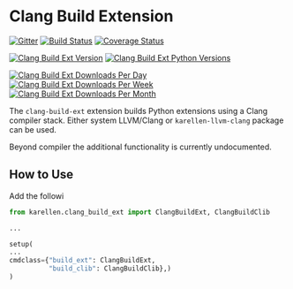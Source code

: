 # Clang Build Extension

[![Gitter](https://img.shields.io/gitter/room/karellen/Lobby?logo=gitter)](https://app.gitter.im/#/room/#karellen_Lobby:gitter.im)
[![Build Status](https://img.shields.io/github/actions/workflow/status/karellen/clang-build-ext/build.yml?branch=master)](https://github.com/karellen/clang-build-ext/actions/workflows/build.yml)
[![Coverage Status](https://img.shields.io/coveralls/github/karellen/clang-build-ext/master?logo=coveralls)](https://coveralls.io/r/karellen/clang-build-ext?branch=master)

[![Clang Build Ext Version](https://img.shields.io/pypi/v/clang-build-ext?logo=pypi)](https://pypi.org/project/clang-build-ext/)
[![Clang Build Ext Python Versions](https://img.shields.io/pypi/pyversions/clang-build-ext?logo=pypi)](https://pypi.org/project/clang-build-ext/)

[![Clang Build Ext Downloads Per Day](https://img.shields.io/pypi/dd/clang-build-ext?logo=pypi)](https://pypistats.org/packages/clang-build-ext)
[![Clang Build Ext Downloads Per Week](https://img.shields.io/pypi/dw/clang-build-ext?logo=pypi)](https://pypistats.org/packages/clang-build-ext)
[![Clang Build Ext Downloads Per Month](https://img.shields.io/pypi/dm/clang-build-ext?logo=pypi)](https://pypistats.org/packages/clang-build-ext)

The `clang-build-ext` extension builds Python extensions using a Clang compiler stack.
Either system LLVM/Clang or `karellen-llvm-clang` package can be used.

Beyond compiler the additional functionality is currently undocumented.

## How to Use

Add the followi 
```python 
from karellen.clang_build_ext import ClangBuildExt, ClangBuildClib

...

setup(
... 
cmdclass={"build_ext": ClangBuildExt,
          "build_clib": ClangBuildClib},)
)

```